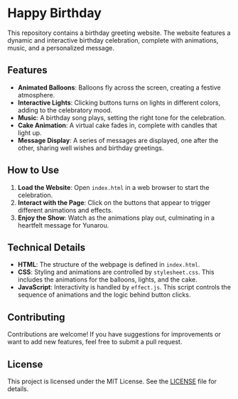 # Happy Birthday

This repository contains a birthday greeting website. The website features a dynamic and interactive birthday celebration, complete with animations, music, and a personalized message.

## Features

- **Animated Balloons**: Balloons fly across the screen, creating a festive atmosphere.
- **Interactive Lights**: Clicking buttons turns on lights in different colors, adding to the celebratory mood.
- **Music**: A birthday song plays, setting the right tone for the celebration.
- **Cake Animation**: A virtual cake fades in, complete with candles that light up.
- **Message Display**: A series of messages are displayed, one after the other, sharing well wishes and birthday greetings.

## How to Use

1. **Load the Website**: Open `index.html` in a web browser to start the celebration.
2. **Interact with the Page**: Click on the buttons that appear to trigger different animations and effects.
3. **Enjoy the Show**: Watch as the animations play out, culminating in a heartfelt message for Yunarou.

## Technical Details

- **HTML**: The structure of the webpage is defined in `index.html`.
- **CSS**: Styling and animations are controlled by `stylesheet.css`. This includes the animations for the balloons, lights, and the cake.
- **JavaScript**: Interactivity is handled by `effect.js`. This script controls the sequence of animations and the logic behind button clicks.

## Contributing

Contributions are welcome! If you have suggestions for improvements or want to add new features, feel free to submit a pull request.

## License

This project is licensed under the MIT License. See the [LICENSE](LICENSE) file for details.
